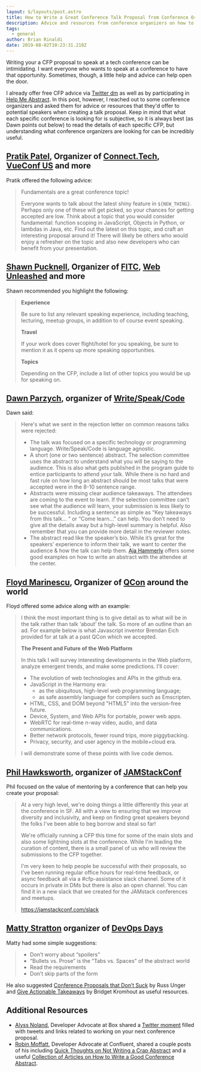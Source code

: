 ```yaml
---
layout: $/layouts/post.astro
title: How to Write a Great Conference Talk Proposal from Conference Organizers
description: Advice and resources from conference organizers on how to create a compelling talk proposal
tags:
  - general
author: Brian Rinaldi
date: 2019-08-02T10:23:31.210Z
---
```


Writing your a CFP proposal to speak at a tech conference can be intimidating. I want everyone who wants to speak at a conference to have that opportunity. Sometimes, though, a little help and advice can help open the door.

I already offer free CFP advice via [Twitter dm](https://twitter.com/remotesynth) as well as by participating in [Help Me Abstract](http://helpmeabstract.com/). In this post, however, I reached out to some conference organizers and asked them for advice or resources that they'd offer to potential speakers when creating a talk proposal. Keep in mind that what each specific conference is looking for is subjective, so it is always best (as Dawn points out below) to read the details of each specific CFP, but understanding what conference organizers are looking for can be incredibly useful.

## [Pratik Patel](https://twitter.com/prpatel), Organizer of [Connect.Tech](http://connect.tech/),  [VueConf US](https://us.vuejs.org/) and more

Pratik offered the following advice:

> Fundamentals are a great conference topic!
> 
> Everyone wants to talk about the latest shiny feature in `${NEW_THING}`. Perhaps only one of these will get picked, so your chances for getting accepted are low. Think about a topic that you would consider fundamental: function scoping in JavaScript, Objects in Python, or lambdas in Java, etc. Find out the latest on this topic, and craft an interesting proposal around it! There will likely be others who would enjoy a refresher on the topic and also new developers who can benefit from your presentation.

## [Shawn Pucknell](https://twitter.com/Pucknell), Organizer of [FITC](https://fitc.ca/event/to20/), [Web Unleashed](https://fitc.ca/event/webu19/) and more

Shawn recommended you highlight the following:

> **Experience**
> 
> Be sure to list any relevant speaking experience, including teaching, lecturing, meetup groups, in addition to of course event speaking.
> 
> **Travel**
> 
> If your work does cover flight/hotel for you speaking, be sure to mention it as it opens up more speaking opportunities.
> 
> **Topics**
> 
> Depending on the CFP, include a list of other topics you would be up for speaking on.
 
## [Dawn Parzych](https://twitter.com/dparzych), organizer of [Write/Speak/Code](https://www.writespeakcode.com/)

Dawn said:

> Here's what we sent in the rejection letter on common reasons talks were rejected:
> 
> - The talk was focused on a specific technology or programming language. Write/Speak/Code is language agnostic.
> - A short (one or two sentence) abstract. The selection committee uses the abstract to understand what you will be saying to the audience. This is also what gets published in the program guide to entice participants to attend your talk. While there is no hard and fast rule on how long an abstract should be most talks that were accepted were in the 8-10 sentence range.
> - Abstracts were missing clear audience takeaways. The attendees are coming to the event to learn. If the selection committee can’t see what the audience will learn, your submission is less likely to be successful. Including a sentence as simple as “Key takeaways from this talk... “ or “Come learn…” can help. You don’t need to give all the details away but a high-level summary is helpful. Also remember that you can provide more detail in the reviewer notes.
> - The abstract read like the speaker’s bio. While it’s great for the speakers’ experience to inform their talk, we want to center the audience & how the talk can help them. [Aja Hammerly](https://twitter.com/the_thagomizer) offers some good examples on how to write an abstract with the attendee at the center.

## [Floyd Marinescu](https://twitter.com/floydmarinescu), Organizer of [QCon](https://qconferences.com/) around the world

Floyd offered some advice along with an example:

> I think the most important thing is to give detail as to what will be in the talk rather than talk ‘about’ the talk. So more of an outline than an ad. For example below is what Javascript inventor Brendan Eich provided for at talk at a past QCon which we accepted.
>
> **The Present and Future of the Web Platform**
> 
> In this talk I will survey interesting developments in the Web platform, analyze emergent trends, and make some predictions. I'll cover:
> 
> * The evolution of web technologies and APIs in the github era.
> * JavaScript in the Harmony era:
> 	* as the ubiquitous, high-level web programming language;
> 	* as safe assembly language for compilers such as Emscripten.
> * HTML, CSS, and DOM beyond "HTML5" into the version-free future.
> * Device, System, and Web APIs for portable, power web apps.
> * WebRTC for real-time n-way video, audio, and data communications.
> * Better network protocols, fewer round trips, more piggybacking.
> * Privacy, security, and user agency in the mobile+cloud era.
>
> I will demonstrate some of these points with live code demos.

## [Phil Hawksworth](https://twitter.com/philhawksworth), organizer of [JAMStackConf](https://jamstackconf.com/)

Phil focused on the value of mentoring by a conference that can help you create your proposal:

> At a very high level, we're doing things a little differently this year at the conference in SF. All with a view to ensuring that we improve diversity and inclusivity, and keep on finding great speakers beyond the folks I've been able to beg borrow and steal so far!
> 
> We're officially running a CFP this time for some of the main slots and also some lightning slots at the conference. While I'm leading the curation of content, there is a small panel of us who will review the submissions to the CFP together.
> 
> I'm very keen to help people be successful with their proposals, so I've been running regular office hours for real-time feedback, or async feedback all via a #cfp-assistance slack channel. Some of it occurs in private in DMs but there is also an open channel. You can find it in a new slack that we created for the JAMstack conferences and meetups.
> 
> https://jamstackconf.com/slack

## [Matty Stratton](https://twitter.com/mattstratton) organizer of [DevOps Days](https://devopsdays.org/)

Matty had some simple suggestions:

> - Don’t worry about “spoilers”
> - “Bullets vs. Prose” is the “Tabs vs. Spaces” of the abstract world
> - Read the requirements
> - Don’t skip parts of the form

He also suggested [Conference Proposals that Don’t Suck](https://alistapart.com/article/conference-proposals-that-dont-suck/) by Russ Unger and [Give Actionable Takeaways](https://bridgetkromhout.com/blog/give-actionable-takeaways/) by Bridget Kromhout as useful resources.

## Additional Resources

* [Alyss Noland](https://twitter.com/PreciselyAlyss), Developer Advocate at Box shared a [Twitter moment](https://twitter.com/i/moments/854466209433010176) filled with tweets and links related to working on your next conference proposal.
* [Robin Moffatt](https://twitter.com/rmoff), Developer Advocate at Confluent, shared a couple posts of his including [Quick Thoughts on Not Writing a Crap Abstract](https://rmoff.net/2018/12/19/quick-thoughts-on-not-writing-a-crap-abstract/) and a useful [Collection of Articles on How to Write a Good Conference Abstract](https://rmoff.net/2016/05/05/collection-of-articles-on-how-to-write-a-good-conference-abstract/).